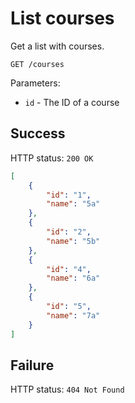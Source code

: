 # List courses

Get a list with courses.

```
GET /courses
```

Parameters:

- `id` - The ID of a course

## Success

HTTP status: `200 OK`

```json
[
    {
        "id": "1",
        "name": "5a"
    },
    {
        "id": "2",
        "name": "5b"
    },
    {
        "id": "4",
        "name": "6a"
    },
    {
        "id": "5",
        "name": "7a"
    }
]
```

## Failure

HTTP status: `404 Not Found`

